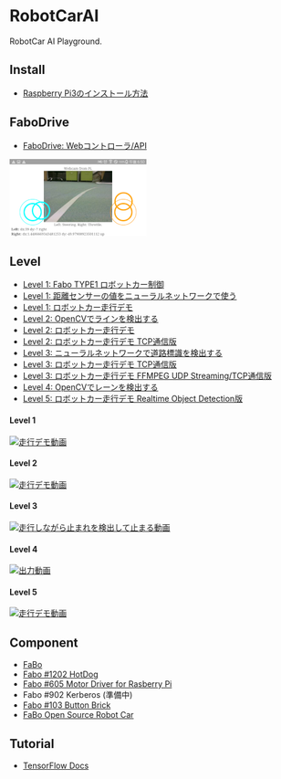 # RobotCarAI

RobotCar AI Playground.

## Install
* [Raspberry Pi3のインストール方法](https://github.com/FaBoPlatform/RobotCarAI/tree/pull/install_raspberry_pi3)

## FaboDrive
* [FaboDrive: Webコントローラ/API](https://github.com/FaBoPlatform/RobotCarAI/tree/master/fabodrive/)

![](./fabodrive/document/controller-small.png)<br>

## Level
* [Level 1: Fabo TYPE1 ロボットカー制御](https://github.com/FaBoPlatform/RobotCarAI/tree/master/level1_car/)
* [Level 1: 距離センサーの値をニューラルネットワークで使う](https://github.com/FaBoPlatform/RobotCarAI/tree/master/level1_sensors/)
* [Level 1: ロボットカー走行デモ](https://github.com/FaBoPlatform/RobotCarAI/tree/master/level1_demo/)
* [Level 2: OpenCVでラインを検出する](https://github.com/FaBoPlatform/RobotCarAI/tree/master/level2_lane_detection/)
* [Level 2: ロボットカー走行デモ](https://github.com/FaBoPlatform/RobotCarAI/tree/master/level2_demo)
* [Level 2: ロボットカー走行デモ TCP通信版](https://github.com/FaBoPlatform/RobotCarAI/tree/master/level2_demo_socket)
* [Level 3: ニューラルネットワークで道路標識を検出する](https://github.com/FaBoPlatform/RobotCarAI/tree/master/level3_object_detection)
* [Level 3: ロボットカー走行デモ TCP通信版](https://github.com/FaBoPlatform/RobotCarAI/tree/master/level3_demo_socket)
* [Level 3: ロボットカー走行デモ FFMPEG UDP Streaming/TCP通信版](https://github.com/FaBoPlatform/RobotCarAI/tree/master/level3_demo_streaming)
* [Level 4: OpenCVでレーンを検出する](https://github.com/FaBoPlatform/RobotCarAI/tree/master/level4_lane_detection)
* [Level 5: ロボットカー走行デモ Realtime Object Detection版](https://github.com/FaBoPlatform/RobotCarAI/tree/master/level5_demo_streaming)

#### Level 1
[![走行デモ動画](https://img.youtube.com/vi/0IXHXuacMEI/3.jpg)](https://www.youtube.com/watch?v=0IXHXuacMEI)<br>

#### Level 2
[![走行デモ動画](https://img.youtube.com/vi/L7d6JyxL-sM/1.jpg)](https://www.youtube.com/watch?v=L7d6JyxL-sM)<br>

#### Level 3
[![走行しながら止まれを検出して止まる動画](https://img.youtube.com/vi/crsxRYU_j_E/2.jpg)](https://www.youtube.com/watch?v=crsxRYU_j_E)<br>

#### Level 4
[![出力動画](https://img.youtube.com/vi/xAi_31IcyZ0/1.jpg)](https://www.youtube.com/watch?v=xAi_31IcyZ0)<br>

#### Level 5
[![走行デモ動画](https://img.youtube.com/vi/7pc5TTGPQwA/3.jpg)](https://www.youtube.com/watch?v=7pc5TTGPQwA)<br>


## Component
* [FaBo](http://fabo.io)
* [Fabo #1202 HotDog](http://www.fabo.io/1202.html)
* [Fabo #605 Motor Driver for Rasberry Pi](http://www.fabo.io/605.html)
* Fabo #902 Kerberos (準備中)
* [Fabo #103 Button Brick](http://www.fabo.io/103.html)
* [FaBo Open Source Robot Car](https://github.com/FaBoPlatform/RobotCar)


## Tutorial

* [TensorFlow Docs](http://docs.fabo.io/tensorflow/)